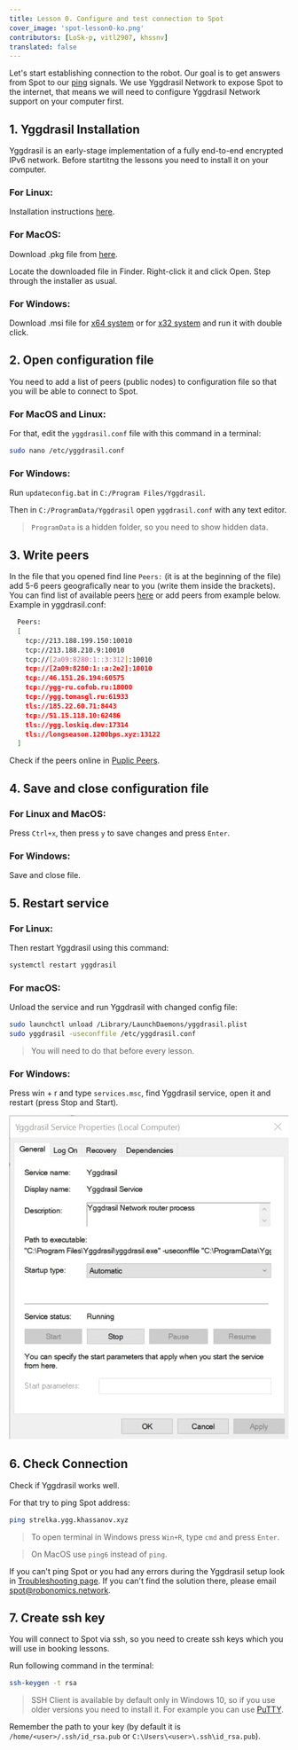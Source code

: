 ```yaml
---
title: Lesson 0. Configure and test connection to Spot
cover_image: 'spot-lesson0-ko.png' 
contributors: [LoSk-p, vitl2907, khssnv]
translated: false
---
```


Let's start establishing connection to the robot.
Our goal is to get answers from Spot to our [ping](https://en.wikipedia.org/wiki/Ping_(networking_utility)) signals.
We use Yggdrasil Network to expose Spot to the internet, that means we will need to configure Yggdrasil Network support on your computer first.

## 1. Yggdrasil Installation 

Yggdrasil is an early-stage implementation of a fully end-to-end encrypted IPv6 network. Before startitng the lessons you need to install it on your computer.

### For Linux: 
Installation instructions [here](https://yggdrasil-network.github.io/installation-linux-deb.html).

### For MacOS: 
Download .pkg file from [here](https://github.com/yggdrasil-network/yggdrasil-go/releases/download/v0.4.0/yggdrasil-0.4.0-macos-amd64.pkg).

Locate the downloaded file in Finder. Right-click it and click Open. Step through the installer as usual.

### For Windows:
Download .msi file for [x64 system](https://github.com/yggdrasil-network/yggdrasil-go/releases/download/v0.4.0/yggdrasil-0.4-x64.msi) or for [x32 system](https://github.com/yggdrasil-network/yggdrasil-go/releases/download/v0.4.0/yggdrasil-0.4-x86.msi) and run it with double click.

## 2. Open configuration file

You need to add a list of peers (public nodes) to configuration file so that you will be able to connect to Spot. 

### For MacOS and Linux:
For that, edit the `yggdrasil.conf` file with this command in a terminal:

```bash
sudo nano /etc/yggdrasil.conf
```

### For Windows:
Run `updateconfig.bat` in `C:/Program Files/Yggdrasil`. 

Then in `C:/ProgramData/Yggdrasil` open `yggdrasil.conf` with any text editor.

> `ProgramData` is a hidden folder, so you need to show hidden data.

## 3. Write peers

In the file that you opened find line `Peers:` (it is at the beginning of the file) add 5-6 peers geografically near to you (write them inside the brackets). You can find list of available peers [here](https://github.com/yggdrasil-network/public-peers) or add peers from example below. Example in yggdrasil.conf:

```bash
  Peers:
  [
    tcp://213.188.199.150:10010
    tcp://213.188.210.9:10010
    tcp://[2a09:8280:1::3:312]:10010
    tcp://[2a09:8280:1::a:2e2]:10010
    tcp://46.151.26.194:60575
    tcp://ygg-ru.cofob.ru:18000
    tcp://ygg.tomasgl.ru:61933
    tls://185.22.60.71:8443
    tcp://51.15.118.10:62486
    tls://ygg.loskiq.dev:17314
    tls://longseason.1200bps.xyz:13122
  ]
  ```
Check if the peers online in [Puplic Peers](https://publicpeers.neilalexander.dev/).

## 4. Save and close configuration file

### For Linux and MacOS:

Press `Ctrl+x`, then press `y` to save changes and press `Enter`.

### For Windows:

Save and close file.

## 5. Restart service

### For Linux:

Then restart Yggdrasil using this command:

```bash
systemctl restart yggdrasil
```
### For macOS:

Unload the service and run Yggdrasil with changed config file:

```bash
sudo launchctl unload /Library/LaunchDaemons/yggdrasil.plist
sudo yggdrasil -useconffile /etc/yggdrasil.conf
```
> You will need to do that before every lesson.

### For Windows:

Press win + r and type `services.msc`, find Yggdrasil service, open it and restart (press Stop and Start).

![win-service](../images/spot/spot-windows.jpg)

## 6. Check Connection

Check if Yggdrasil works well.

For that try to ping Spot address:
```bash
ping strelka.ygg.khassanov.xyz
```
> To open terminal in Windows press `Win+R`, type `cmd` and press `Enter`.

> On MacOS use `ping6` instead of `ping`.

If you can't ping Spot or you had any errors during the Yggdrasil setup look in [Troubleshooting page](/docs/spot-troubleshooting). If you can't find the solution there, please email spot@robonomics.network.

## 7. Create ssh key

You will connect to Spot via ssh, so you need to create ssh keys which you will use in booking lessons.

Run following command in the terminal:
```bash
ssh-keygen -t rsa
```
> SSH Client is available by default only in Windows 10, so if you use older versions you need to install it. For example you can use [PuTTY](https://www.putty.org/).

Remember the path to your key (by default it is `/home/<user>/.ssh/id_rsa.pub` or `C:\Users\<user>\.ssh\id_rsa.pub`).
